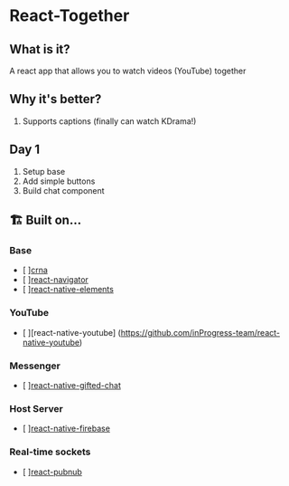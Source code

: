 # React-Together

## What is it?

A react app that allows you to watch videos (YouTube) together

## Why it's better?

1.  Supports captions (finally can watch KDrama!)

## Day 1

1.  Setup base
2.  Add simple buttons
3.  Build chat component

## 🏗 Built on...

### Base

-   [ ][crna](<https://github.com/react-community/create-react-native-app>)
-   [ ][react-navigator](<https://github.com/react-navigation/react-navigation>)
-   [ ][react-native-elements](<https://github.com/react-native-training/react-native-elements>)

### YouTube

-   [ ][react-native-youtube] (<https://github.com/inProgress-team/react-native-youtube>)

### Messenger

-   [ ][react-native-gifted-chat](<https://github.com/FaridSafi/react-native-gifted-chat>)

### Host Server

-   [ ][react-native-firebase](<https://github.com/invertase/react-native-firebase>)

### Real-time sockets

-   [ ][react-pubnub](<https://github.com/pubnub/react>)
